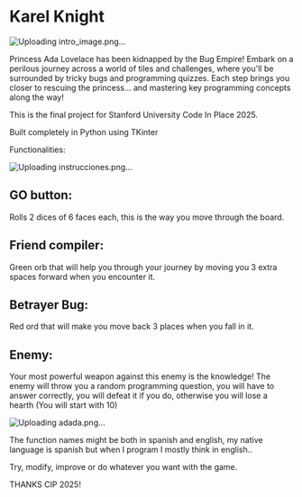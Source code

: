 # Karel Knight

![Uploading intro_image.png…]()


Princess Ada Lovelace has been kidnapped by the Bug Empire! Embark on a perilous journey across a world of tiles and challenges, where you'll be surrounded by tricky bugs and programming quizzes. Each step brings you closer to rescuing the princess… and mastering key programming concepts along the way!

This is the final project for Stanford University Code In Place 2025.

Built completely in Python using TKinter

Functionalities:


![Uploading instrucciones.png…]()

## GO button:
Rolls 2 dices of 6 faces each, this is the way you move through the board.

## Friend compiler:
Green orb that will help you through your journey by moving you 3 extra spaces forward when you encounter it.

## Betrayer Bug:
Red ord that will make you move back 3 places when you fall in it.

## Enemy:
Your most powerful weapon against this enemy is the knowledge! The enemy will throw you a random programming question, you will have to answer correctly,
you will defeat it if you do, otherwise you will lose a hearth (You will start with 10)

  ![Uploading adada.png…]()




The function names might be both in spanish and english, my native language is spanish but when I program I mostly think in english..

Try, modify, improve or do whatever you want with the game.

THANKS CIP 2025!


